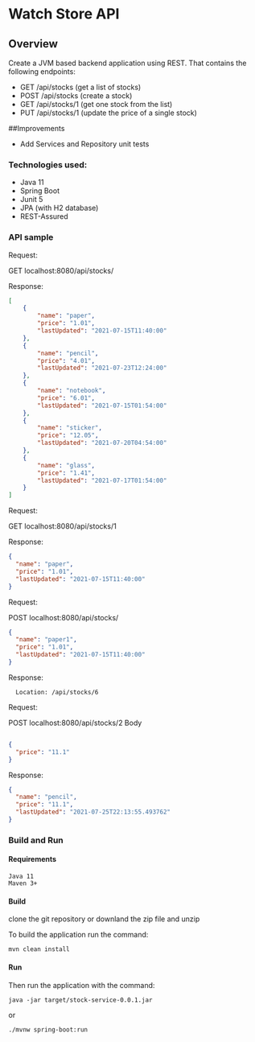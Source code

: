 # Watch Store API

## Overview

Create a JVM based backend application using REST. That contains the following
endpoints:
* GET  /api/stocks (get a list of stocks)
* POST /api/stocks (create a stock)
* GET  /api/stocks/1 (get one stock from the list)
* PUT  /api/stocks/1 (update the price of a single stock)

##Improvements
* Add Services and Repository unit tests 

### Technologies used:
* Java 11
* Spring Boot
* Junit 5
* JPA (with H2 database)
* REST-Assured

### API sample


Request:

GET localhost:8080/api/stocks/
        
Response: 
```json
[
    {
        "name": "paper",
        "price": "1.01",
        "lastUpdated": "2021-07-15T11:40:00"
    },
    {
        "name": "pencil",
        "price": "4.01",
        "lastUpdated": "2021-07-23T12:24:00"
    },
    {
        "name": "notebook",
        "price": "6.01",
        "lastUpdated": "2021-07-15T01:54:00"
    },
    {
        "name": "sticker",
        "price": "12.05",
        "lastUpdated": "2021-07-20T04:54:00"
    },
    {
        "name": "glass",
        "price": "1.41",
        "lastUpdated": "2021-07-17T01:54:00"
    }
]
```

Request:

GET localhost:8080/api/stocks/1
        
Response: 
```json
{
  "name": "paper",
  "price": "1.01",
  "lastUpdated": "2021-07-15T11:40:00"
}
```



Request:

POST localhost:8080/api/stocks/
```json
{
  "name": "paper1",
  "price": "1.01",
  "lastUpdated": "2021-07-15T11:40:00"
}
```   
Response:
```
  Location: /api/stocks/6
```



Request:

POST localhost:8080/api/stocks/2
Body
```json

{
  "price": "11.1"
}
```

Response:
```json 
{
  "name": "pencil",
  "price": "11.1",
  "lastUpdated": "2021-07-25T22:13:55.493762"
}
```



### Build and Run

#### Requirements

    Java 11
    Maven 3+

#### Build

clone the git repository or downland the zip file and unzip

To build the application run the command:

```
mvn clean install
```

#### Run
Then run the application with the command:

```
java -jar target/stock-service-0.0.1.jar

```
or 

```
./mvnw spring-boot:run
```

